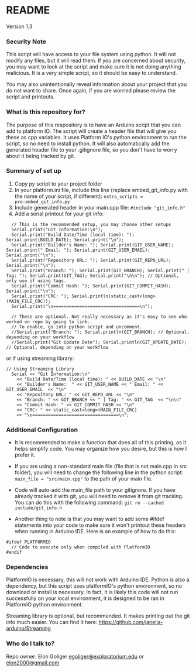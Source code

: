 # README #
Version 1.3

### Security Note ###
This script will have access to your file system using python. It will not modify any files, but it will read them. If you are concerned about security, you may want to look at the script and make sure it is not doing anything malicious. It is a very simple script, so it should be easy to understand.

You may also unintentionally reveal information about your project that you do not want to share. Once again, if you are worried please review the script and printouts.

### What is this repository for? ###

The purpose of this respository is to have an Arduino script that you can add to platform IO. The script will create a header file that will give you these as cpp variables. It uses Platform IO's python environment to run the script, so no need to install python. It will also automatically add the generated header file to your .gitignore file, so you don't have to worry about it being tracked by git.

### Summary of set up ###

1. Copy py script to your project folder
2. In your platform.ini file, include this line (replace embed_git_info.py with the name of your script, if different):
```extra_scripts = pre:embed_git_info.py```
3. Include generated header in your main.cpp file: ```#include "git_info.h"```
4. Add a serial printout for your git info:
```
  // This is the recommended setup, you may choose other setups
  Serial.print("Git Information:\n");
  Serial.print("Build Date/Time (local time): "); Serial.print(BUILD_DATE); Serial.print("\n");
  Serial.print("Builder's Name: "); Serial.print(GIT_USER_NAME); Serial.print(" Email: "); Serial.print(GIT_USER_EMAIL); Serial.print("\n");
  Serial.print("Repository URL: "); Serial.print(GIT_REPO_URL); Serial.print("\n");
  Serial.print("Branch: "); Serial.print(GIT_BRANCH); Serial.print(" | Tag: "); Serial.print(GIT_TAG); Serial.print("\n\n"); // Optional, only use if using tags.
  Serial.print("Commit Hash: "); Serial.print(GIT_COMMIT_HASH); Serial.print("\n");
  Serial.print("CRC: "); Serial.println(static_cast<long>(MAIN_FILE_CRC));
  Serial.print("\n=================================\n");

  // These are optional. Not really necessary as it's easy to see who worked on repo by going to link.
  // To enable, go into python script and uncomment.
  //Serial.print("Branch: "); Serial.println(GIT_BRANCH); // Optional, depending on your workflow
  //Serial.print("Git Update Date"); Serial.println(GIT_UPDATE_DATE); // Optional, depending on your workflow

```
or if using streaming library:
```
// Using Streaming Library
  Serial << "Git Information:\n"
    << "Build Date/Time (local time): " << BUILD_DATE << "\n"
    << "Builder's Name:  " << GIT_USER_NAME << " Email: " << GIT_USER_EMAIL  << "\n"
    << "Repository URL: " << GIT_REPO_URL << "\n"
    << "Branch: " << GIT_BRANCH << " | Tag: " << GIT_TAG  << "\n\n"
    << "Commit Hash: " << GIT_COMMIT_HASH << "\n" 
    << "CRC: " << static_cast<long>(MAIN_FILE_CRC) 
    << "\n=================================\n";
```

### Additional Configuration ###

* It is recommended to make a function that does all of this printing, as it helps simplify code. You may organize how you desire, but this is how I prefer it.

* If you are using a non-standard main file (file that is not main.cpp in src folder), you will need to change the following line in the python script:
```main_file = "src/main.cpp"``` to the path of your main file.

* Code will auto-add the main_file path to your gitignore. If you have already tracked it with git, you will need to remove it from git tracking. You can do this with the following command:
```git rm --cached include/git_info.h```

* Another thing to note is that you may want to add some #ifdef statements into your code to make sure it won't printout these headers when running in Arduino IDE. Here is an example of how to do this:
```
#ifdef PLATFORMIO
  // Code to execute only when compiled with PlatformIO
#endif
```
### Dependencies ###

PlatformIO is necessary, this will not work with Arduino IDE. Python is also a dependency, but this script uses platformIO's python environment, so no download or install is necessary. In fact, it is likely this code will not run successfully on your local environment, it is designed to be ran in PlatformIO python environment.

Streaming library is optional, but recommended. It makes printing out the git info much easier. You can find it here: https://github.com/janelia-arduino/Streaming

### Who do I talk to? ###

Repo owner: Elon Goliger egoliger@exploratorium.edu or elon2000@gmail.com